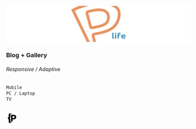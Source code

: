 ![img](https://raw.githubusercontent.com/papchenko/papchenkolife/379e6daea0c9e9d7b91666efe8220ac82c610a52/resources/papchenkolife-logo.svg)

### Blog + Gallery

###### Responsive / Adaptive
```
Mobile
PC / Laptop
TV
```

## 
[![N|](https://github.com/papchenko/papchenko.com/blob/main/resources/favicon/favicon-32x32.png?raw=true)](http://papchenko.com/)
